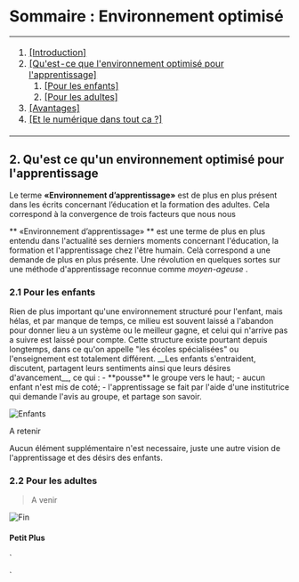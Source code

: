 # Sommaire : Environnement optimisé
<table>
	<tr>
		<td>	
			<ol>														
<li><a href="intro.md">[Introduction]<br>														
<li><a href="environnement.md">[Qu'est-ce que l'environnement optimisé pour l'apprentissage]</a><br>
			<ol>		
<li><a href="#enfants">	[Pour les enfants]</a><br>									
<li><a href="#adultes">	[Pour les adultes]</a><br></li>
			</ol>									
<li><a href="avantage.md">[Avantages]</a><br>														
<li><a href="numerique.md">[Et le numérique dans tout ca ?]<br></li>
			</ol>
		</td>
	</tr>	
</table>




## 2. Qu'est ce qu'un environnement optimisé pour l'apprentissage 

Le terme **«Environnement d’apprentissage»** est de plus en plus présent dans les écrits concernant l’éducation et la formation des adultes. Cela correspond à la convergence de trois facteurs que nous nous

** «Environnement d’apprentissage» ** est une terme de plus en plus entendu dans l'actualité ses derniers moments concernant l'éducation, la formation et l'apprentissage chez l'être humain.
Celà correspond a une demande de plus en plus présente. Une révolution en quelques sortes sur une méthode d'apprentissage reconnue comme *moyen-ageuse* .


### 2.1 Pour les enfants

<div id="enfants"></div>
Rien de plus important qu'une environnement structuré pour l'enfant, mais hélas, et par manque de temps, ce milieu est souvent laissé a l'abandon pour donner lieu a un système ou le meilleur gagne, et celui qui n'arrive pas a suivre est laissé pour compte.
Cette structure existe pourtant depuis longtemps, dans ce qu'on appelle "les écoles spécialisées" ou l'enseignement est totalement différent.
__Les enfants s'entraident, discutent, partagent leurs sentiments ainsi que leurs désires d'avancement__, ce qui :
- **pousse** le groupe vers le haut;
- aucun enfant n'est mis de coté;
- l'apprentissage se fait par l'aide d'une institutrice qui demande l'avis  au groupe, et partage son savoir. 

![Enfants](https://www.biendansmoncorps.fr/wp-content/uploads/2017/08/enfant-ecole-bien-etre.jpg)

A retenir

Aucun élément supplémentaire n'est necessaire, juste une autre vision de l'apprentissage et des désirs des enfants.



### 2.2 Pour les adultes <a name="adultes"></a>
<div id="adultes"></div>

> A venir



![Fin](https://media2.giphy.com/media/jYAGkoghdmD9S/source.gif)



#### Petit Plus

`
<script type="text/javascript">
    alert("Hello!");
</script>
`